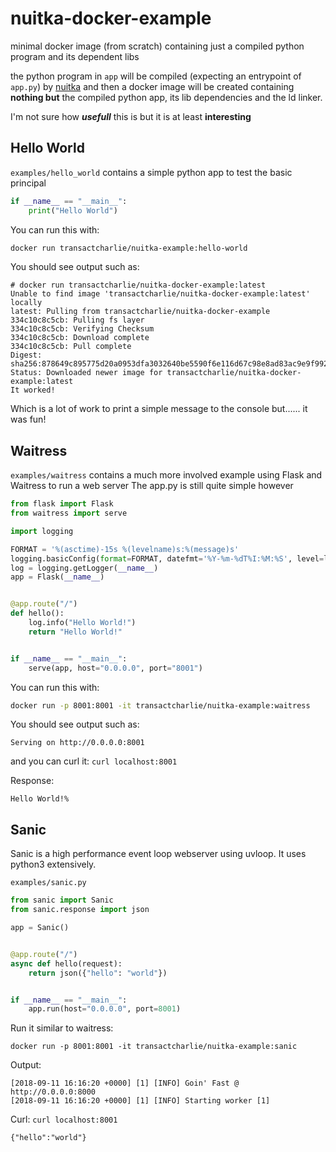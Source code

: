 # nuitka-docker-example
minimal docker image (from scratch) containing just a compiled python program and its dependent libs

the python program in `app` will be compiled (expecting an entrypoint of `app.py`) by [nuitka](http://nuitka.net/) and then a docker image will be created containing **nothing but** the compiled python app, its lib dependencies and the ld linker.

I'm not sure how ***usefull*** this is but it is at least **interesting**

## Hello World
`examples/hello_world` contains a simple python app to test the basic principal

```python
if __name__ == "__main__":
    print("Hello World")
```

You can run this with:

```bash
docker run transactcharlie/nuitka-example:hello-world
```

You should see output such as:
```
# docker run transactcharlie/nuitka-docker-example:latest
Unable to find image 'transactcharlie/nuitka-docker-example:latest' locally
latest: Pulling from transactcharlie/nuitka-docker-example
334c10c8c5cb: Pulling fs layer
334c10c8c5cb: Verifying Checksum
334c10c8c5cb: Download complete
334c10c8c5cb: Pull complete
Digest: sha256:878649c895775d20a0953dfa3032640be5590f6e116d67c98e8ad83ac9e9f992
Status: Downloaded newer image for transactcharlie/nuitka-docker-example:latest
It worked!
```

Which is a lot of work to print a simple message to the console but...... it was fun!

## Waitress
`examples/waitress` contains a much more involved example using Flask and Waitress to run a web server
The app.py is still quite simple however

```python
from flask import Flask
from waitress import serve

import logging

FORMAT = '%(asctime)-15s %(levelname)s:%(message)s'
logging.basicConfig(format=FORMAT, datefmt='%Y-%m-%dT%I:%M:%S', level=logging.INFO)
log = logging.getLogger(__name__)
app = Flask(__name__)


@app.route("/")
def hello():
    log.info("Hello World!")
    return "Hello World!"


if __name__ == "__main__":
    serve(app, host="0.0.0.0", port="8001")

```

You can run this with:

```bash
docker run -p 8001:8001 -it transactcharlie/nuitka-example:waitress
```

You should see output such as:
```
Serving on http://0.0.0.0:8001
```

and you can curl it: `curl localhost:8001`

Response:
```
Hello World!%
```

## Sanic

Sanic is a high performance event loop webserver using uvloop. It uses python3 extensively.

`examples/sanic.py`

```python
from sanic import Sanic
from sanic.response import json

app = Sanic()


@app.route("/")
async def hello(request):
    return json({"hello": "world"})


if __name__ == "__main__":
    app.run(host="0.0.0.0", port=8001)
```

Run it similar to waitress:
```
docker run -p 8001:8001 -it transactcharlie/nuitka-example:sanic
```

Output:
```
[2018-09-11 16:16:20 +0000] [1] [INFO] Goin' Fast @ http://0.0.0.0:8000
[2018-09-11 16:16:20 +0000] [1] [INFO] Starting worker [1]
```

Curl: `curl localhost:8001`
```
{"hello":"world"}
```
